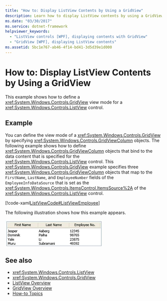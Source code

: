 ```yaml
---
title: "How to: Display ListView Contents by Using a GridView"
description: Learn how to display ListView contents by using a GridView, by means of the included code example in XAML.
ms.date: "03/30/2017"
ms.service: dotnet-framework
helpviewer_keywords: 
  - "ListView controls [WPF], displaying contents with GridView"
  - "GridView [WPF], displaying ListView contents"
ms.assetid: 5bc1e767-ab46-4f14-bd41-3d5d39e1d000
---
```

# How to: Display ListView Contents by Using a GridView

This example shows how to define a <xref:System.Windows.Controls.GridView> view mode for a <xref:System.Windows.Controls.ListView> control.  
  
## Example  

You can define the view mode of a <xref:System.Windows.Controls.GridView> by specifying <xref:System.Windows.Controls.GridViewColumn> objects. The following example shows how to define <xref:System.Windows.Controls.GridViewColumn> objects that bind to the data content that is specified for the <xref:System.Windows.Controls.ListView> control. This <xref:System.Windows.Controls.GridView> example specifies three <xref:System.Windows.Controls.GridViewColumn> objects that map to the `FirstName`, `LastName`, and `EmployeeNumber` fields of the `EmployeeInfoDataSource` that is set as the <xref:System.Windows.Controls.ItemsControl.ItemsSource%2A> of the <xref:System.Windows.Controls.ListView> control.  
  
[!code-xaml[ListViewCode#ListViewEmployee](~/samples/snippets/csharp/VS_Snippets_Wpf/ListViewCode/CSharp/Window1.xaml#listviewemployee)]  
  
The following illustration shows how this example appears.  
  
![Screenshot that shows a ListView with GridView output.](./media/gridview-overview/listview-gridview-output.jpg)  
  
## See also

- <xref:System.Windows.Controls.ListView>
- <xref:System.Windows.Controls.GridView>
- [ListView Overview](listview-overview.md)
- [GridView Overview](gridview-overview.md)
- [How-to Topics](listview-how-to-topics.md)
